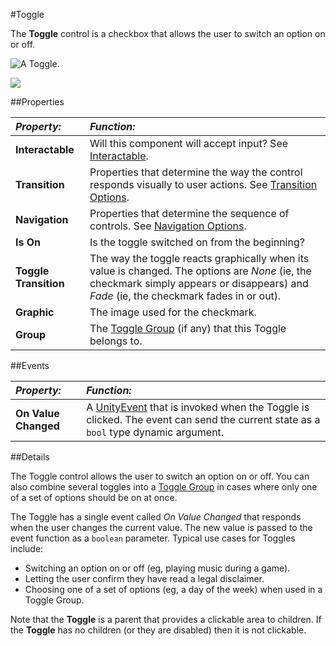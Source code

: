 #Toggle

The __Toggle__ control is a checkbox that allows the user to switch an option on or off.

![A Toggle.](../uploads/Main/UI_ToggleExample.png)

![](../uploads/Main/UI_ToggleInspector.png)

##Properties

|**_Property:_** |**_Function:_** |
|:---|:---|
|__Interactable__ | Will this component will accept input? See [Interactable](script-Selectable). |
|__Transition__ | Properties that determine the way the control responds visually to user actions. See [Transition Options](script-SelectableTransition). |
|__Navigation__ | Properties that determine the sequence of controls. See [Navigation Options](script-SelectableNavigation).|
|__Is On__ | Is the toggle switched on from the beginning?  |
|__Toggle Transition__ | The way the toggle reacts graphically when its value is changed. The options are _None_ (ie, the checkmark simply appears or disappears) and _Fade_ (ie, the checkmark fades in or out). |
|__Graphic__ |The image used for the checkmark. |
|__Group__ | The [Toggle Group](script-ToggleGroup) (if any) that this Toggle belongs to. |


##Events

|**_Property:_** |**_Function:_** |
|:---|:---|
|__On Value Changed__ | A [UnityEvent](UnityEvents) that is invoked when the Toggle is clicked. The event can send the current state as a `bool` type dynamic argument. |


##Details

The Toggle control allows the user to switch an option on or off. You can also combine several toggles into a [Toggle Group](script-ToggleGroup) in cases where only one of a set of options should be on at once.

The Toggle has a single event called _On Value Changed_ that responds when the user changes the current value. The new value is passed to the event function as a `boolean` parameter. Typical use cases for Toggles include:

* Switching an option on or off (eg, playing music during a game).
* Letting the user confirm they have read a legal disclaimer.
* Choosing one of a set of options (eg, a day of the week) when used in a Toggle Group.

Note that the __Toggle__ is a parent that provides a clickable area to children.  If the __Toggle__ has no children (or they are disabled) then it is not clickable.
